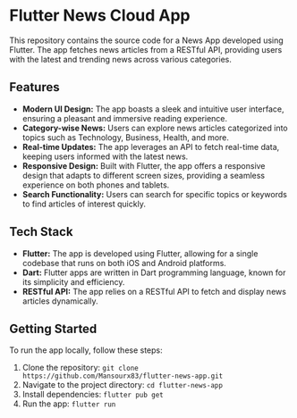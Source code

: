 # Flutter News Cloud App

This repository contains the source code for a News App developed using Flutter. The app fetches news articles from a RESTful API, providing users with the latest and trending news across various categories.

## Features

- **Modern UI Design:** The app boasts a sleek and intuitive user interface, ensuring a pleasant and immersive reading experience.
- **Category-wise News:** Users can explore news articles categorized into topics such as Technology, Business, Health, and more.
- **Real-time Updates:** The app leverages an API to fetch real-time data, keeping users informed with the latest news.
- **Responsive Design:** Built with Flutter, the app offers a responsive design that adapts to different screen sizes, providing a seamless experience on both phones and tablets.
- **Search Functionality:** Users can search for specific topics or keywords to find articles of interest quickly.

## Tech Stack

- **Flutter:** The app is developed using Flutter, allowing for a single codebase that runs on both iOS and Android platforms.
- **Dart:** Flutter apps are written in Dart programming language, known for its simplicity and efficiency.
- **RESTful API:** The app relies on a RESTful API to fetch and display news articles dynamically.

## Getting Started

To run the app locally, follow these steps:

1. Clone the repository: `git clone https://github.com/Mansourx83/flutter-news-app.git`
2. Navigate to the project directory: `cd flutter-news-app`
3. Install dependencies: `flutter pub get`
4. Run the app: `flutter run`

